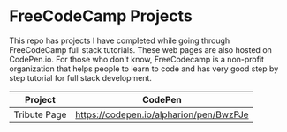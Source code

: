 # FreeCodeCamp Projects
This repo has projects I have completed while going through FreeCodeCamp full stack tutorials. These web pages are also hosted on CodePen.io.
For those who don't know, FreeCodecamp is a non-profit organization that helps people to learn to code and has very good step by step tutorial for full stack development.

Project | CodePen
---|---
Tribute Page | https://codepen.io/alpharion/pen/BwzPJe